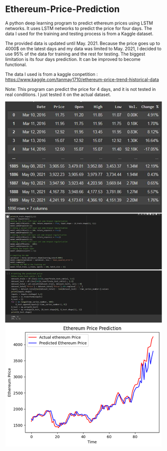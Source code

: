 # Ethereum-Price-Prediction
A python deep learning program to predict ethereum prices using LSTM networks. It uses LSTM networks to predict the price for four days. The data I used for the training and testing process is from a Kaggle dataset.

The provided data is updated until May. 2021. Because the price goes up to 4000$ on the latest days and my data was limited to May. 2021, I decided to use 95% of the data for training and the rest for testing. The biggest limitation is its four days prediction. It can be improved to become functional.

The data I used is from a kaggle conpetition :
https://www.kaggle.com/tanmay1710/ethereum-price-trend-historical-data

Note: This program can predict the price for 4 days, and it is not tested in real conditions.
I just tested it on the actual dataset.

![1](https://github.com/soroushtou/Ethereum-Price-Prediction/blob/main/images/1%20(4).jpg)
![2](https://github.com/soroushtou/Ethereum-Price-Prediction/blob/main/images/1%20(2).jpg)
![3](https://github.com/soroushtou/Ethereum-Price-Prediction/blob/main/images/1%20(3).jpg)
![4](https://github.com/soroushtou/Ethereum-Price-Prediction/blob/main/images/1%20(1).png)
